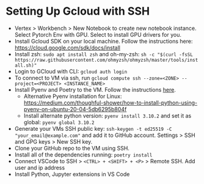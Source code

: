 # Setting Up Gcloud with SSH

- Vertex > Workbench > New Notebook to create new notebook instance. Select Pytorch Env with GPU. Select to install GPU drivers for you.
- Install Gcloud SDK on your local machine. Follow the instructions here: https://cloud.google.com/sdk/docs/install
- Install zsh: `sudo apt install zsh` and oh-my-zsh: `sh -c "$(curl -fsSL https://raw.githubusercontent.com/ohmyzsh/ohmyzsh/master/tools/install.sh)"`
- Login to GCloud with CLI: `gcloud auth login`
- To connect to VM via ssh, run `gcloud compute ssh --zone=<ZONE> --project=<PROJECT> <INSTANCE_NAME>`
- Install Pyenv and Poetry to the VM. Follow the instructions [here](https://github.com/dqmis/code_academy_ai_course).
  - Alternative Pyenv installation for Linux: https://medium.com/thoughful-shower/how-to-install-python-using-pyenv-on-ubuntu-20-04-5db6295b804f
  - Install alternate python version: `pyenv install 3.10.2` and set it as global: `pyenv global 3.10.2`
- Generate your VMs SSH public key: `ssh-keygen -t ed25519 -C "your_email@example.com"` and add it to GitHub account. Settings > SSH and GPG keys > New SSH key.
- Clone your GitHub repo to the VM using SSH.
- Install all of the dependencies running: `poetry install`
- Connect VSCode to SSH > `<CTRL> + <SHIFT> + <P>` > Remote SSH. Add user and ip address
- Install Python, Jupyter extensions in VS Code